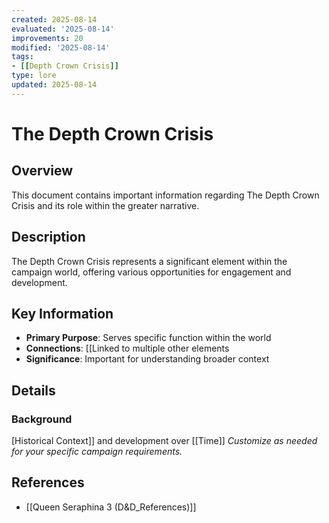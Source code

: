 ```yaml
---
created: 2025-08-14
evaluated: '2025-08-14'
improvements: 20
modified: '2025-08-14'
tags:
- [[Depth Crown Crisis]]
type: lore
updated: 2025-08-14
---
```


# The Depth Crown Crisis

## Overview
This document contains important information regarding The Depth Crown Crisis and its role within the greater narrative.

## Description
The Depth Crown Crisis represents a significant element within the campaign world, offering various opportunities for engagement and development.

## Key Information
- **Primary Purpose**: Serves specific function within the world
- **Connections**: [[Linked to multiple other elements
- **Significance**: Important for understanding broader context

## Details
### Background
[Historical Context]] and development over [[Time]]
*Customize as needed for your specific campaign requirements.*

## References

- [[Queen Seraphina 3 (D&D_References)]]
